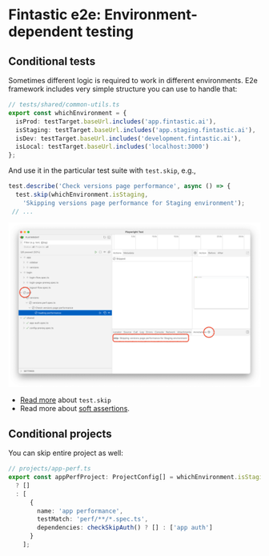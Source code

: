# Fintastic e2e: Environment-dependent testing

## Conditional tests

Sometimes different logic is required to work in different environments. E2e framework includes very simple structure
you can use to handle that:

```ts
// tests/shared/common-utils.ts
export const whichEnvironment = {
  isProd: testTarget.baseUrl.includes('app.fintastic.ai'),
  isStaging: testTarget.baseUrl.includes('app.staging.fintastic.ai'),
  isDev: testTarget.baseUrl.includes('development.fintastic.ai'),
  isLocal: testTarget.baseUrl.includes('localhost:3000')
};
```

And use it in the particular test suite with `test.skip`, e.g.,

```ts
test.describe('Check versions page performance', async () => {
  test.skip(whichEnvironment.isStaging, 
    'Skipping versions page performance for Staging environment');
 // ...
```

![screenshot](img/conditional-skip.png)

* [Read more](https://playwright.dev/docs/test-annotations#skip-a-test) about `test.skip`
* Read more about [soft assertions](https://playwright.dev/docs/test-assertions#soft-assertions).

## Conditional projects

You can skip entire project as well:

```ts
// projects/app-perf.ts
export const appPerfProject: ProjectConfig[] = whichEnvironment.isStaging // <-- 
  ? [] 
  : [
      {
        name: 'app performance',
        testMatch: 'perf/**/*.spec.ts',
        dependencies: checkSkipAuth() ? [] : ['app auth']
      }
    ];
```
